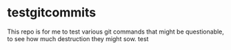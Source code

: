 # testgitcommits
This repo is for me to test various git commands that might be questionable, to see how much destruction they might sow.
test
